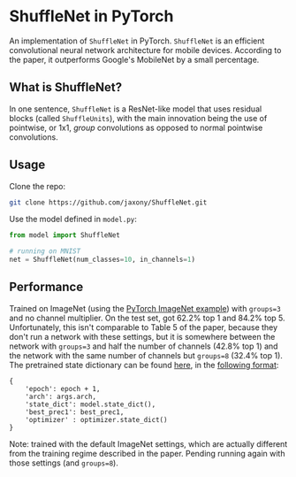 # ShuffleNet in PyTorch
An implementation of `ShuffleNet` in PyTorch. `ShuffleNet` is an efficient convolutional neural network architecture for mobile devices. According to the paper, it outperforms Google's MobileNet by a small percentage.

## What is ShuffleNet?
In one sentence, `ShuffleNet` is a ResNet-like model that uses residual blocks (called `ShuffleUnits`), with the main innovation being the use of pointwise, or 1x1, *group* convolutions as opposed to normal pointwise convolutions.

## Usage
Clone the repo:
```bash
git clone https://github.com/jaxony/ShuffleNet.git
```

Use the model defined in `model.py`:
```python
from model import ShuffleNet

# running on MNIST
net = ShuffleNet(num_classes=10, in_channels=1)
```

## Performance

Trained on ImageNet (using the [PyTorch ImageNet example][imagenet]) with
`groups=3` and no channel multiplier. On the test set, got 62.2% top 1 and
84.2% top 5. Unfortunately, this isn't comparable to Table 5 of the paper,
because they don't run a network with these settings, but it is somewhere
between the network with `groups=3` and half the number of channels (42.8%
top 1) and the network with the same number of channels but `groups=8`
(32.4% top 1). The pretrained state dictionary can be found [here][tar], in
the [following
format](://github.com/pytorch/examples/blob/master/imagenet/main.py#L165-L171):

```
{
    'epoch': epoch + 1,
    'arch': args.arch,
    'state_dict': model.state_dict(),
    'best_prec1': best_prec1,
    'optimizer' : optimizer.state_dict()
}
```

Note: trained with the default ImageNet settings, which are actually
different from the training regime described in the paper. Pending running
again with those settings (and `groups=8`).

[tar]: https://drive.google.com/file/d/12oGJsyDgp51LhQ7FOzKxF9nBsutLkE6V/view?usp=sharing
[imagenet]: https://github.com/pytorch/examples/tree/master/imagenet
